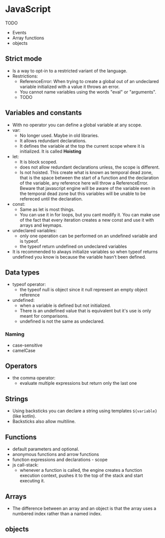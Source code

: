 # JavaScript

TODO

- Events
- Array functions
- objects

## Strict mode

- Is a way to opt-in to a restricted variant of the language.
- Restrictions: 
  - ReferenceError: When trying to create a global out of an undeclared variable 
    initialized with a value it throws an error.
  - You cannot name variables using the words "eval" or "arguments".
  - TODO

## Variables and constants

- With no operator you can define a global variable at any scope.
- var: 
  - No longer used. Maybe in old libraries.
  - It allows redundant declarations.
  - It defines the variable at the top the current scope where it is initialized. 
    It is called **Hoisting**
- let: 
  - It is block scoped.
  - does not allow redundant declarations unless, the scope is different.
  - Is not hoisted. This create what is known as temporal dead zone, that is the 
    space between the start of a function and the declaration of the variable, any 
    reference here will throw a ReferenceError. Beware that javascript engine will 
    be aware of the variable even in the temporal dead zone but this variables 
    will be unable to be refereced until the declaration.
- const:
    - Same as let is most things.
    - You can use it in for loops, but you cant modify it. You can make use of 
      the fact that every iteration creates a new const and use it with arrays 
      and keymaps.
- undeclared variables:
    - only one operation can be performed on an undefined variable and is typeof.
    - the typeof return undefined on undeclared variables
- It is recommended to always initialize variables so when typeof returns undefined 
  you know is because the variable hasn't been defined.

## Data types

- typeof operator:
    - the typeof null is object since it null represent an empty object reference
- undefined:
    - when a variable is defined but not initialized.
    - There is an undefined value that is equivalent but it's use is only meant 
      for comparisons.
    - undefined is not the same as undeclared.


### Naming

- case-sensitive
- camelCase

## Operators

- the comma operator:
    - evaluate multiple expressions but return only the last one

## Strings

- Using backsticks you can declare a string using templates `${variable}` (like kotlin).
- Backsticks also allow multiline.

## Functions

- default parameters and optional.
- anonymous functions and arrow functions
- function expressions and declarations - scope
- js call-stack:
    - whenever a function is called, the engine creates a function execution 
      context, pushes it to the top of the stack and start executing it.

## Arrays

- The difference between an array and an object is that the array uses a numbered 
  index rather than a named index.

## objects


